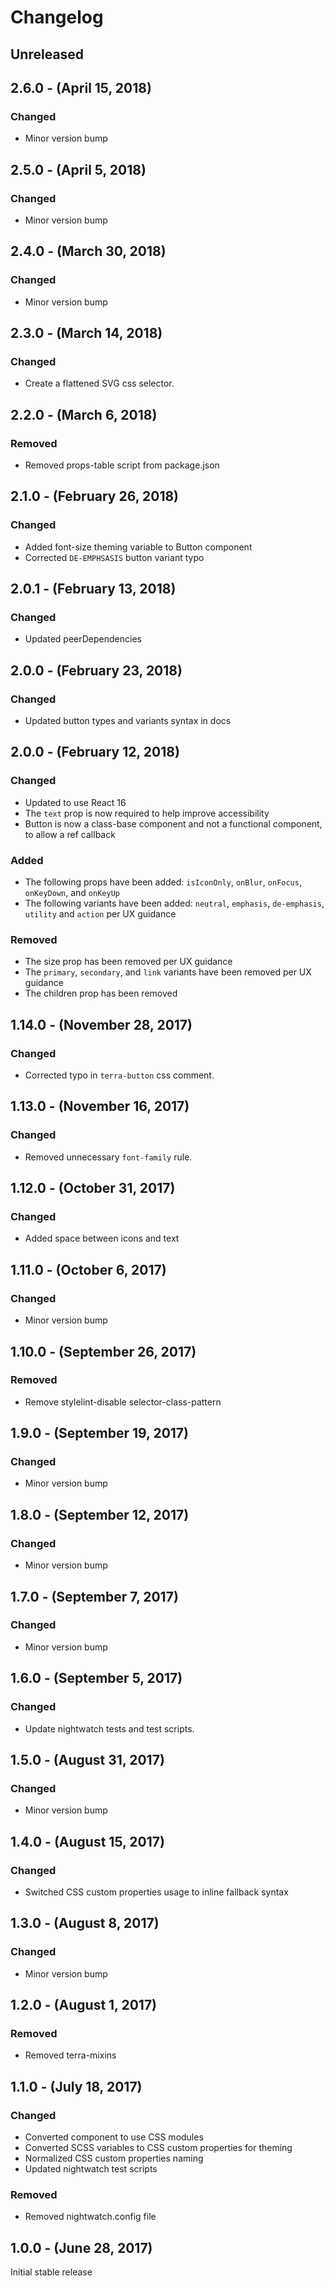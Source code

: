 Changelog
=========

Unreleased
----------

2.6.0 - (April 15, 2018)
------------------
### Changed
* Minor version bump

2.5.0 - (April 5, 2018)
------------------
### Changed
* Minor version bump

2.4.0 - (March 30, 2018)
------------------
### Changed
* Minor version bump

2.3.0 - (March 14, 2018)
------------------
### Changed
* Create a flattened SVG css selector.

2.2.0 - (March 6, 2018)
------------------
### Removed
* Removed props-table script from package.json

2.1.0 - (February 26, 2018)
------------------
### Changed
* Added font-size theming variable to Button component
* Corrected `DE-EMPHSASIS` button variant typo

2.0.1 - (February 13, 2018)
------------------
### Changed
* Updated peerDependencies

2.0.0 - (February 23, 2018)
----------
### Changed
* Updated button types and variants syntax in docs

2.0.0 - (February 12, 2018)
------------------
### Changed
* Updated to use React 16
* The `text` prop is now required to help improve accessibility
* Button is now a class-base component and not a functional component, to allow a ref callback

### Added
* The following props have been added: `isIconOnly`, `onBlur`, `onFocus`, `onKeyDown`, and `onKeyUp`
* The following variants have been added: `neutral`,  `emphasis`, `de-emphasis`, `utility` and `action` per UX guidance

### Removed
* The size prop has been removed per UX guidance
* The `primary`, `secondary`,  and `link` variants have been removed per UX guidance
* The children prop has been removed

1.14.0 - (November 28, 2017)
------------------
### Changed
* Corrected typo in `terra-button` css comment.

1.13.0 - (November 16, 2017)
------------------
### Changed
* Removed unnecessary `font-family` rule.

1.12.0 - (October 31, 2017)
------------------
### Changed
* Added space between icons and text

1.11.0 - (October 6, 2017)
------------------
### Changed
* Minor version bump

1.10.0 - (September 26, 2017)
------------------
### Removed
* Remove stylelint-disable selector-class-pattern

1.9.0 - (September 19, 2017)
------------------
### Changed
* Minor version bump

1.8.0 - (September 12, 2017)
------------------
### Changed
* Minor version bump

1.7.0 - (September 7, 2017)
------------------
### Changed
* Minor version bump

1.6.0 - (September 5, 2017)
------------------
### Changed
* Update nightwatch tests and test scripts.

1.5.0 - (August 31, 2017)
------------------
### Changed
* Minor version bump

1.4.0 - (August 15, 2017)
------------------
### Changed
* Switched CSS custom properties usage to inline fallback syntax

1.3.0 - (August 8, 2017)
------------------
### Changed
* Minor version bump

1.2.0 - (August 1, 2017)
------------------
### Removed
* Removed terra-mixins

1.1.0 - (July 18, 2017)
-----------------------
### Changed
* Converted component to use CSS modules
* Converted SCSS variables to CSS custom properties for theming
* Normalized CSS custom properties naming
* Updated nightwatch test scripts

### Removed
* Removed nightwatch.config file

1.0.0 - (June 28, 2017)
------------------
Initial stable release
